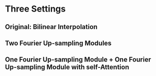 # Three Settings
## Original: Bilinear Interpolation
## Two Fourier Up-sampling Modules
## One Fourier Up-sampling Module + One Fourier Up-sampling Module with self-Attention
